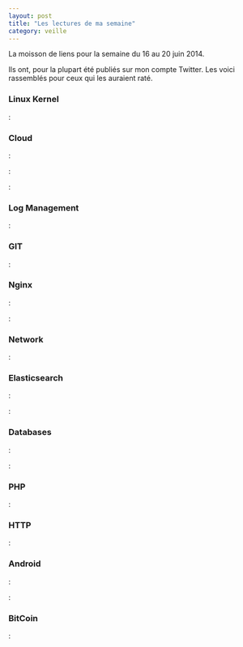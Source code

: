 ```yaml
---
layout: post
title: "Les lectures de ma semaine"
category: veille
---
```


La moisson de liens pour la semaine du 16 au 20 juin 2014.

Ils ont, pour la plupart été publiés sur mon compte Twitter.
Les voici rassemblés pour ceux qui les auraient raté.

<!-- -->

### Linux Kernel

[](http://www.alexonlinux.com/smp-affinity-and-proper-interrupt-handling-in-linux)
:  

### Cloud

[](http://www.slideshare.net/dotCloud/building-a-smarter)
:  

[](https://github.com/newrelic/centurion)
:  

[](http://coreos.com/blog/coreos-on-rackspace-onmetal-cloud-servers/)
:  

### Log Management

[](http://www.cyberciti.biz/open-source/use-logstalgia-apachepong-as-website-access-log-realtime-visualization-tool/)
:  

### GIT

[](http://danielkummer.github.io/git-flow-cheatsheet/)
:  

### Nginx

[](https://www.digitalocean.com/community/tutorials/how-to-use-nginx-as-a-global-traffic-director-on-debian-or-ubuntu)
:  

[](http://vincent.bernat.im/fr/blog/2011-sessions-ssl-rfc5077.html)
:  

### Network

[](http://apmblog.compuware.com/2014/06/19/understanding-application-performance-on-the-network-bandwidth-and-congestion/)
:  

### Elasticsearch

[](http://www.elasticsearch.org/blog/elasticseach-hadoop-certified-cloudera-cdh5/)
:  

[](http://aphyr.com/posts/317-call-me-maybe-elasticsearch)
:  

### Databases

[](https://mariadb.com/blog/what-best-linux-filesystem-mariadb)
:  

[](http://www.mysqlperformanceblog.com/2014/06/19/using-udfs-for-geo-distance-search-in-mysql/)
:  

### PHP

[](http://php.net/index.php#id2014-06-19-1)
:  

### HTTP

[](http://sametmax.com/redirection-307-et-308/)
:  

### Android

[](http://pixellibre.net/2014/06/votre-intimite-face-a-android-et-ses-autorisations/)
:  

[](http://pixellibre.net/2014/06/votre-intimite-face-a-android-et-ses-autorisations-seconde-partie/)
:  

### BitCoin

[](http://www.miximum.fr/tout-savoir-sur-les-adresses-bitcoin.html)
:  
